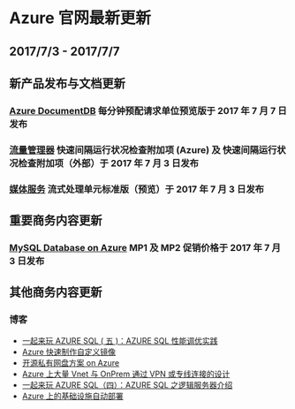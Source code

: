 <properties
	pageTitle="Azure 官网本周更新 | Azure"
    description="Azure 官网本周更新"
    services=""
    documentationCenter=""
    authors=""
    manager=""
    editor=""
    tags=""/>

<tags ms.service="weekly-updates" ms.date="" wacn.date="" wacn.lang="cn"/>

# Azure 官网最新更新
## 2017/7/3 - 2017/7/7
## 新产品发布与文档更新
### <a id="weekly-updates-7-3_pricing-documentdb" href="/pricing/details/documentdb/">Azure DocumentDB</a> 每分钟预配请求单位预览版于 2017 年 7 月 7 日发布
### <a id="weekly-updates-7-3_pricing-traffic-manager" href="/pricing/details/traffic-manager/">流量管理器</a> 快速间隔运行状况检查附加项 (Azure) 及 快速间隔运行状况检查附加项（外部）于 2017 年 7 月 3 日发布
### <a id="weekly-updates-7-3_pricing-media-services" href="/pricing/details/media-services/">媒体服务</a> 流式处理单元标准版（预览）于 2017 年 7 月 3 日发布

## 重要商务内容更新
### <a id="weekly-updates-7-3_pricing-mysql" href="/pricing/details/mysql/">MySQL Database on Azure</a> MP1 及 MP2 促销价格于 2017 年 7 月 3 日发布

## 其他商务内容更新
### 博客
<ul>
<li><a id="weekly-updates-7-3_blog-AzureSQLPerformanceOptimizationPractice" href="/blog/2017/07/07/AzureSQLPerformanceOptimizationPractice/">一起来玩 AZURE SQL ( 五 )：AZURE SQL 性能调优实践 </a></li>
<li><a id="weekly-updates-7-3_blog-MakeCustomMirrorbyAzure" href="/blog/2017/07/07/MakeCustomMirrorbyAzure/">Azure 快速制作自定义镜像</a></li>
<li><a id="weekly-updates-7-3_blog-OpenSourcePraviteDiskonAzure" href="/blog/2017/07/07/OpenSourcePraviteDiskonAzure/">开源私有网盘方案 on Azure</a></li>
<li><a id="weekly-updates-7-3_blog-VnetandOnPremConnectionbyVPNorPraviteLineonAzure" href="/blog/2017/07/07/VnetandOnPremConnectionbyVPNorPraviteLineonAzure/">Azure 上大量 Vnet 与 OnPrem 通过 VPN 或专线连接的设计</a></li>
<li><a id="weekly-updates-7-3_blog-AzureSQLLogicServerIntroduction" href="/blog/2017/07/07/AzureSQLLogicServerIntroduction/">一起来玩 AZURE SQL（四）：AZURE SQL 之逻辑服务器介绍</a></li>
<li><a id="weekly-updates-7-3_blog-InfrastructureAutoDepolymentonAzure" href="/blog/2017/07/07/InfrastructureAutoDepolymentonAzure/">Azure 上的基础设施自动部署</a></li>
</ul>
